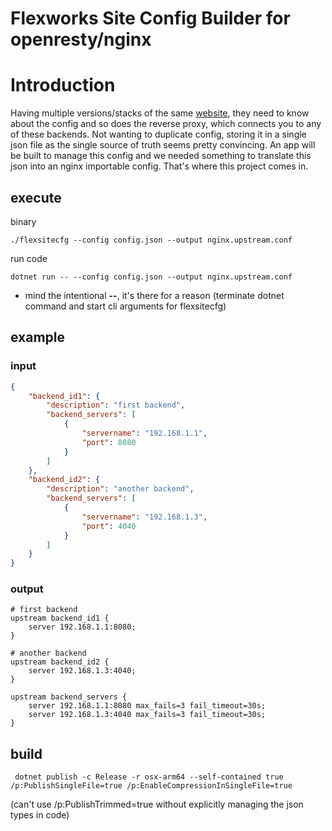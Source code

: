 # Flexworks Site Config Builder for openresty/nginx

# Introduction

Having multiple versions/stacks of the same [website](https://flexworks.eu), they need to know about the config and so does the reverse proxy, which connects you to any of these backends.  Not wanting to duplicate config, storing it in a single json file as the single source of truth seems pretty convincing.  An app will be built to manage this config and we needed something to translate this json into an nginx importable config.  That's where this project comes in.



## execute

binary

```shell
./flexsitecfg --config config.json --output nginx.upstream.conf
```

run code
```shell
dotnet run -- --config config.json --output nginx.upstream.conf
```
* mind the intentional **--**, it's there for a reason (terminate dotnet command and start cli arguments for flexsitecfg)


## example

### input

```json
{
    "backend_id1": {
        "description": "first backend",
        "backend_servers": [
            {
                "servername": "192.168.1.1",
                "port": 8080
            }
        ]
    },
    "backend_id2": {
        "description": "another backend",
        "backend_servers": [
            {
                "servername": "192.168.1.3",
                "port": 4040
            }
        ]
    }
}

```

### output

```nginx
# first backend
upstream backend_id1 {
    server 192.168.1.1:8080;
}

# another backend
upstream backend_id2 {
    server 192.168.1.3:4040;
}

upstream backend_servers {
    server 192.168.1.1:8080 max_fails=3 fail_timeout=30s;
    server 192.168.1.3:4040 max_fails=3 fail_timeout=30s;
}

```


## build
```shell
 dotnet publish -c Release -r osx-arm64 --self-contained true /p:PublishSingleFile=true /p:EnableCompressionInSingleFile=true
```

(can't use /p:PublishTrimmed=true without explicitly managing the json types in code)


